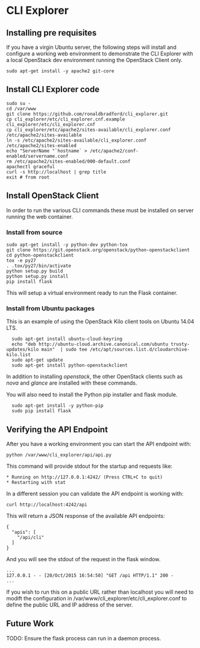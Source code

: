 # CLI Explorer

## Installing pre requisites

If you have a virgin Ubuntu server, the following steps will install 
and configure a working web environment to demonstrate the CLI Explorer
with a local OpenStack dev environment running the OpenStack Client only.


```
sudo apt-get install -y apache2 git-core
```

## Install CLI Explorer code

```
sudo su -
cd /var/www
git clone https://github.com/ronaldbradford/cli_explorer.git
cp cli_explorer/etc/cli_explorer.cnf.example cli_explorer/etc/cli_explorer.cnf
cp cli_explorer/etc/apache2/sites-available/cli_explorer.conf /etc/apache2/sites-available
ln -s /etc/apache2/sites-available/cli_explorer.conf /etc/apache2/sites-enabled
echo "ServerName "`hostname` > /etc/apache2/conf-enabled/servername.conf
rm /etc/apache2/sites-enabled/000-default.conf
apachectl graceful
curl -s http://localhost | grep title
exit # from root
```

## Install OpenStack Client

In order to run the various CLI commands these must be installed on server running the web container.

### Install from source

```
sudo apt-get install -y python-dev python-tox
git clone https://git.openstack.org/openstack/python-openstackclient
cd python-openstackclient
tox -e py27
. .tox/py27/bin/activate
python setup.py build
python setup.py install
pip install flask
```

This will setup a virtual environment ready to run the Flask container.

### Install from Ubuntu packages

This is an example of using the OpenStack Kilo client tools on Ubuntu 14.04 LTS.

```
  sudo apt-get install ubuntu-cloud-keyring
  echo "deb http://ubuntu-cloud.archive.canonical.com/ubuntu trusty-updates/kilo main"  | sudo tee /etc/apt/sources.list.d/cloudarchive-kilo.list
  sudo apt-get update
  sudo apt-get install python-openstackclient
```

In addition to installing *openstack*, the other OpenStack clients such as *nova* and *glance* are installed with these commands.


You will also need to install the Python pip installer and flask module.

```
  sudo apt-get install -y python-pip
  sudo pip install flask
```

## Verifying the API Endpoint

After you have a working environment you can start the API endpoint with:

```
python /var/www/cli_explorer/api/api.py 
```

This command will provide stdout for the startup and requests like:

```
* Running on http://127.0.0.1:4242/ (Press CTRL+C to quit)
* Restarting with stat
```

In a different session you can validate the API endpoint is working with:


```
curl http://localhost:4242/api
```

This will return a JSON response of the available API endpoints:

```
{
  "apis": [
    "/api/cli"
  ]
}
```

And you will see the stdout of the request in the flask window.


```
...
127.0.0.1 - - [20/Oct/2015 16:54:50] "GET /api HTTP/1.1" 200 -
...
```

If you wish to run this on a public URL rather than localhost
you will need to modift the configuration in /var/www/cli_explorer/etc/cli_explorer.conf
to define the public URL and IP address of the server.

## Future Work

TODO:  Ensure the flask process can run in a daemon process.

